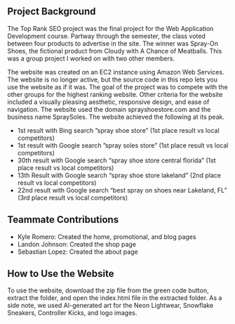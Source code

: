 ## Project Background
The Top Rank SEO project was the final project for the Web Application Development course. 
Partway through the semester, the class voted between four products to advertise in the site.
The winner was Spray-On Shoes, the fictional product from Cloudy with A Chance of Meatballs.
This was a group project I worked on with two other members. 

The website was created on an EC2 instance using Amazon Web Services.
The website is no longer active, but the source code in this repo lets you use the website as if it was.
The goal of the project was to compete with the other groups for the highest ranking website.
Other criteria for the website included a visually pleasing aesthetic, responsive design, and ease of navigation.
The website used the domain sprayshoestore.com and the business name SpraySoles.
The website achieved the following at its peak.
* 1st result with Bing search ”spray shoe store” (1st place result vs local competitors)
* 1st result with Google search ”spray soles store” (1st place result vs local competitors)
* 30th result with Google search “spray shoe store central florida” (1st place result vs local competitors)
* 13th Result with Google search “spray shoe store lakeland” (2nd place result vs local competitors)
* 22nd result with Google search “best spray on shoes near Lakeland, FL” (3rd place result vs local competitors)

## Teammate Contributions
* Kyle Romero: Created the home, promotional, and blog pages
* Landon Johnson: Created the shop page
* Sebastian Lopez: Created the about page

## How to Use the Website
To use the website, download the zip file from the green code button, extract the folder, and open the index.html file in the extracted folder. As a side note, we used AI-generated art for the Neon Lightwear, Snowflake Sneakers, Controller Kicks, and logo images.
